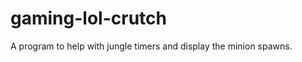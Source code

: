 gaming-lol-crutch
=================

A program to help with jungle timers and display the minion spawns.
